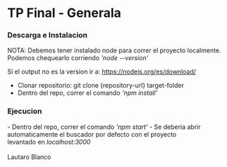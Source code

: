 <h1>TP Final - Generala</h1>

<h3>Descarga e Instalacion</h3>
NOTA: Debemos tener instalado node para correr el proyecto localmente.<br>
Podemos chequearlo corriendo <i>'node --version'</i>

Si el output no es la version ir a: https://nodejs.org/es/download/

- Clonar repositorio: git clone {repository-url} target-folder
- Dentro del repo, correr el comando <i>'npm install'</i>

<h3>Ejecucion</h3>
- Dentro del repo, correr el comando <i>'npm start'</i>
- Se deberia abrir automaticamente el buscador por defecto con el proyecto<br>
levantado en <i>localhost:3000</i>
<br>
<br>
Lautaro Blanco
